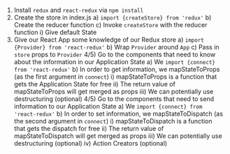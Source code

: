 1) Install `redux` and `react-redux` via `npm install`
2) Create the store in index.js
  a) `import {createStore} from 'redux'`
  b) Create the reducer function
  c) Invoke `createStore` with the reducer function
    i) Give default State
3) Give our React App some knowledge of our Redux store
  a) `import {Provider} from 'react-redux'`
  b) Wrap `Provider` around `App`
  c) Pass in `store` props to `Provider`
4/5) Go to the components that need to know about the information in our Application State
  a) We `import {connect} from 'react-redux'`
  b) In order to get information, we mapStateToProps (as the first argument in `connect`)
    i) mapStateToProps is a function that gets the Application State for free
    ii) The return value of mapStateToProps will get merged as props
    iii) We can potentially use destructuring (optional)
4/5) Go to the components that need to send information to our Application State
  a) We `import {connect} from 'react-redux'`
  b) In order to set information, we mapStateToDispatch (as the second argument in `connect`)
    i) mapStateToDispatch is a function that gets the dispatch for free
    ii) The return value of mapStateToDispatch will get merged as props
    iii) We can potentially use destructuring (optional)
    iv) Action Creators (optional)
